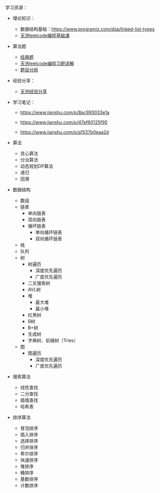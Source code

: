 学习资源：

- 理论知识：
  - 数据结构基础：https://www.programiz.com/dsa/linked-list-types
  - [天池leetcode编程基础课](https://tianchi.aliyun.com/course/932)
- 算法题
  - [经典题](https://tianchi.aliyun.com/oj/)
  - [天池leetcode编程习题讲解](https://tianchi.aliyun.com/course/955?spm=a2c22.28136470.0.0.7c3d16d1PZYygW&from=search-list)
  - [题目分组](https://blog.51cto.com/u_15717393/5471135)

- 经验分享：
  - [天池经验分享](https://tianchi.aliyun.com/specials/promotion/2-9?accounttraceid=37770daa705c400eb77fff9333037a00iwiy)

- 学习笔记：

  - https://www.jianshu.com/p/8ac993033e1a

  - https://www.jianshu.com/p/47ef60125f95

  - https://www.jianshu.com/p/a1537b0eaa2d




- 算法

  - 贪心算法
  - 分治算法
  - 动态规划DP算法
  - 递归
  - 回溯

- 数据结构

  - 数组
  - 链表
    - 单向链表
    - 双向链表
    - 循环链表
      - 单向循环链表
      - 双向循环链表
  - 栈
  - 队列
  - 树
    - 树遍历
      - 深度优先遍历
      - 广度优先遍历
    - 二叉搜索树
    - AVL树
    - 堆
      - 最大堆
      - 最小堆
    - 红黑树
    - B树
    - B+树
    - 生成树
    - 字典树、前缀树（Tries）
  - 图
    - 图遍历
      - 深度优先遍历
      - 广度优先遍历

- 搜索算法

  - 线性查找
  - 二分查找
  - 插值查找
  - 哈希表

- 排序算法

  - 冒泡排序
  - 插入排序
  - 选择排序
  - 归并排序
  - 希尔排序
  - 快速排序
  - 堆排序
  - 桶排序
  - 基数排序
  - 计数排序

  

  
